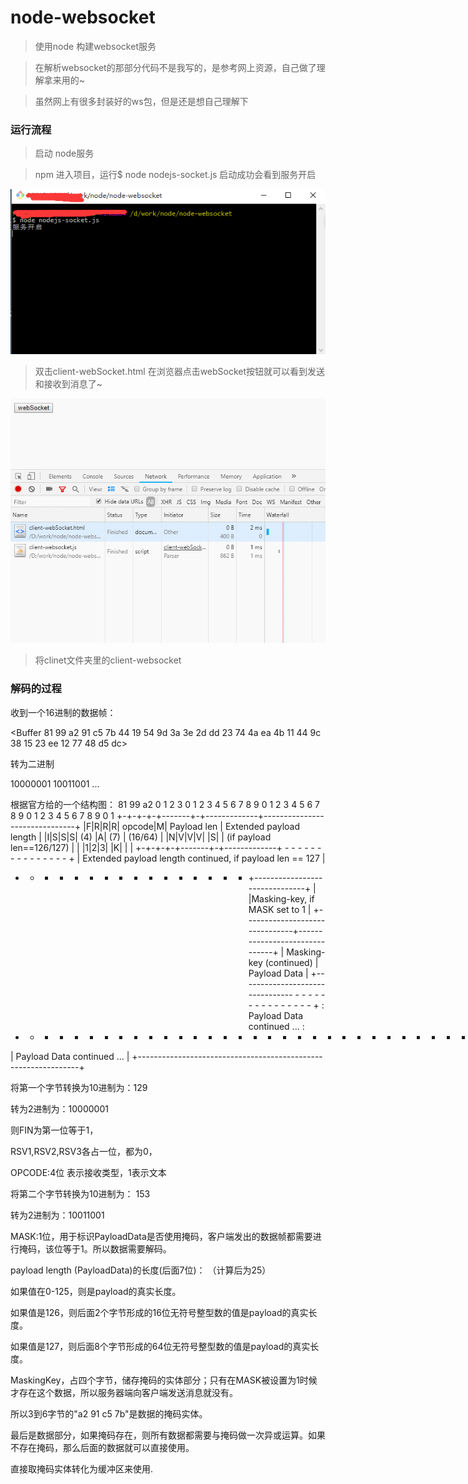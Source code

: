 # node-websocket

> 使用node 构建websocket服务

> 在解析websocket的那部分代码不是我写的，是参考网上资源，自己做了理解拿来用的~

> 虽然网上有很多封装好的ws包，但是还是想自己理解下

### 运行流程

> 启动 node服务

> npm 进入项目，运行$ node nodejs-socket.js 启动成功会看到服务开启

![Image text](https://github.com/yangmei123/node-websocket/blob/master/node.png)

> 双击client-webSocket.html 在浏览器点击webSocket按钮就可以看到发送和接收到消息了~

![Image text](https://github.com/yangmei123/node-websocket/blob/master/demo.gif)

> 将clinet文件夹里的client-websocket

### 解码的过程

收到一个16进制的数据帧：

<Buffer 81 99 a2 91 c5 7b 44 19 54 9d 3a 3e 2d dd 23 74 4a ea 4b 11 44 9c 38 15 23 ee 12 77 48 d5 dc>

转为二进制

10000001 10011001 ...

根据官方给的一个结构图：
 81               99              a2
 0                   1                   2                   3
  0 1 2 3 4 5 6 7 8 9 0 1 2 3 4 5 6 7 8 9 0 1 2 3 4 5 6 7 8 9 0 1
 +-+-+-+-+-------+-+-------------+-------------------------------+
 |F|R|R|R| opcode|M| Payload len |    Extended payload length    |
 |I|S|S|S|  (4)  |A|     (7)     |             (16/64)           |
 |N|V|V|V|       |S|             |   (if payload len==126/127)   |
 | |1|2|3|       |K|             |                               |
 +-+-+-+-+-------+-+-------------+ - - - - - - - - - - - - - - - +
 |     Extended payload length continued, if payload len == 127  |
 + - - - - - - - - - - - - - - - +-------------------------------+
 |                               |Masking-key, if MASK set to 1  |
 +-------------------------------+-------------------------------+
 | Masking-key (continued)       |          Payload Data         |
 +-------------------------------- - - - - - - - - - - - - - - - +
 :                     Payload Data continued ...                :
 + - - - - - - - - - - - - - - - - - - - - - - - - - - - - - - - +
 |                     Payload Data continued ...                |
 +---------------------------------------------------------------+

将第一个字节转换为10进制为：129

转为2进制为：10000001

则FIN为第一位等于1，

RSV1,RSV2,RSV3各占一位，都为0，

OPCODE:4位 表示接收类型，1表示文本

将第二个字节转换为10进制为： 153

转为2进制为：10011001

MASK:1位，用于标识PayloadData是否使用掩码，客户端发出的数据帧都需要进行掩码，该位等于1。所以数据需要解码。

payload length (PayloadData)的长度(后面7位)： （计算后为25）

如果值在0-125，则是payload的真实长度。

如果值是126，则后面2个字节形成的16位无符号整型数的值是payload的真实长度。

如果值是127，则后面8个字节形成的64位无符号整型数的值是payload的真实长度。

MaskingKey，占四个字节，储存掩码的实体部分；只有在MASK被设置为1时候才存在这个数据，所以服务器端向客户端发送消息就没有。

所以3到6字节的"a2 91 c5 7b"是数据的掩码实体。 

最后是数据部分，如果掩码存在，则所有数据都需要与掩码做一次异或运算。如果不存在掩码，那么后面的数据就可以直接使用。

直接取掩码实体转化为缓冲区来使用.
